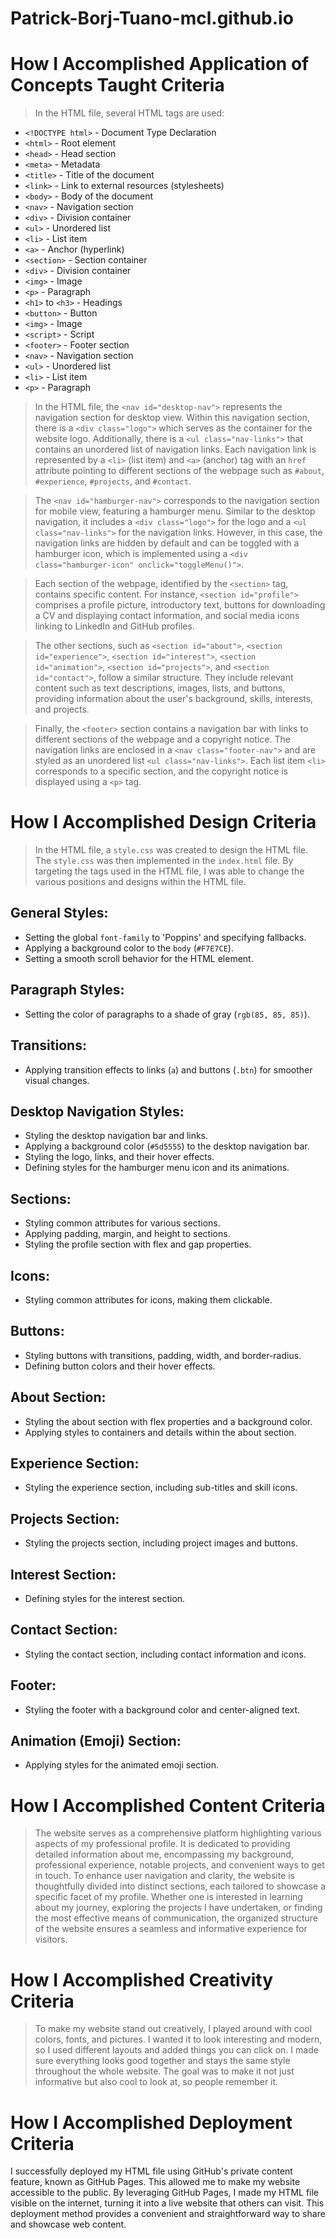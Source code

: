 # Patrick-Borj-Tuano-mcl.github.io

# How I Accomplished Application of Concepts Taught Criteria
> In the HTML file, several HTML tags are used:

- `<!DOCTYPE html>` - Document Type Declaration
- `<html>` - Root element
- `<head>` - Head section
- `<meta>` - Metadata
- `<title>` - Title of the document
- `<link>` - Link to external resources (stylesheets)
- `<body>` - Body of the document
- `<nav>` - Navigation section
- `<div>` - Division container
- `<ul>` - Unordered list
- `<li>` - List item
- `<a>` - Anchor (hyperlink)
- `<section>` - Section container
- `<div>` - Division container
- `<img>` - Image
- `<p>` - Paragraph
- `<h1>` to `<h3>` - Headings
- `<button>` - Button
- `<img>` - Image
- `<script>` - Script
- `<footer>` - Footer section
- `<nav>` - Navigation section
- `<ul>` - Unordered list
- `<li>` - List item
- `<p>` - Paragraph

> In the HTML file, the `<nav id="desktop-nav">` represents the navigation section for desktop view. Within this navigation section, there is a `<div class="logo">` which serves as the container for the website logo. Additionally, there is a `<ul class="nav-links">` that contains an unordered list of navigation links. Each navigation link is represented by a `<li>` (list item) and `<a>` (anchor) tag with an `href` attribute pointing to different sections of the webpage such as `#about`, `#experience`, `#projects`, and `#contact`.

> The `<nav id="hamburger-nav">` corresponds to the navigation section for mobile view, featuring a hamburger menu. Similar to the desktop navigation, it includes a `<div class="logo">` for the logo and a `<ul class="nav-links">` for the navigation links. However, in this case, the navigation links are hidden by default and can be toggled with a hamburger icon, which is implemented using a `<div class="hamburger-icon" onclick="toggleMenu()">`.

> Each section of the webpage, identified by the `<section>` tag, contains specific content. For instance, `<section id="profile">` comprises a profile picture, introductory text, buttons for downloading a CV and displaying contact information, and social media icons linking to LinkedIn and GitHub profiles.

> The other sections, such as `<section id="about">`, `<section id="experience">`, `<section id="interest">`, `<section id="animation">`, `<section id="projects">`, and `<section id="contact">`, follow a similar structure. They include relevant content such as text descriptions, images, lists, and buttons, providing information about the user's background, skills, interests, and projects.

> Finally, the `<footer>` section contains a navigation bar with links to different sections of the webpage and a copyright notice. The navigation links are enclosed in a `<nav class="footer-nav">` and are styled as an unordered list `<ul class="nav-links">`. Each list item `<li>` corresponds to a specific section, and the copyright notice is displayed using a `<p>` tag.



# How I Accomplished Design Criteria

> In the HTML file, a `style.css` was created to design the HTML file. The `style.css` was then implemented in the `index.html` file. By targeting the tags used in the HTML file, I was able to change the various positions and designs within the HTML file.

## General Styles:

- Setting the global `font-family` to 'Poppins' and specifying fallbacks.
- Applying a background color to the `body` (`#F7E7CE`).
- Setting a smooth scroll behavior for the HTML element.

## Paragraph Styles:

- Setting the color of paragraphs to a shade of gray (`rgb(85, 85, 85)`).

## Transitions:

- Applying transition effects to links (`a`) and buttons (`.btn`) for smoother visual changes.

## Desktop Navigation Styles:

- Styling the desktop navigation bar and links.
- Applying a background color (`#5d5555`) to the desktop navigation bar.
- Styling the logo, links, and their hover effects.
- Defining styles for the hamburger menu icon and its animations.

## Sections:

- Styling common attributes for various sections.
- Applying padding, margin, and height to sections.
- Styling the profile section with flex and gap properties.

## Icons:

- Styling common attributes for icons, making them clickable.

## Buttons:

- Styling buttons with transitions, padding, width, and border-radius.
- Defining button colors and their hover effects.

## About Section:

- Styling the about section with flex properties and a background color.
- Applying styles to containers and details within the about section.

## Experience Section:

- Styling the experience section, including sub-titles and skill icons.

## Projects Section:

- Styling the projects section, including project images and buttons.

## Interest Section:

- Defining styles for the interest section.

## Contact Section:

- Styling the contact section, including contact information and icons.

## Footer:

- Styling the footer with a background color and center-aligned text.

## Animation (Emoji) Section:

- Applying styles for the animated emoji section.


# How I Accomplished Content Criteria

> The website serves as a comprehensive platform highlighting various aspects of my professional profile. It is dedicated to providing detailed information about me, encompassing my background, professional experience, notable projects, and convenient ways to get in touch. To enhance user navigation and clarity, the website is thoughtfully divided into distinct sections, each tailored to showcase a specific facet of my profile. Whether one is interested in learning about my journey, exploring the projects I have undertaken, or finding the most effective means of communication, the organized structure of the website ensures a seamless and informative experience for visitors.

# How I Accomplished Creativity Criteria

>  To make my website stand out creatively, I played around with cool colors, fonts, and pictures. I wanted it to look interesting and modern, so I used different layouts and added things you can click on. I made sure everything looks good together and stays the same style throughout the whole website. The goal was to make it not just informative but also cool to look at, so people remember it.

# How I Accomplished Deployment Criteria
> 
I successfully deployed my HTML file using GitHub's private content feature, known as GitHub Pages. This allowed me to make my website accessible to the public. By leveraging GitHub Pages, I made my HTML file visible on the internet, turning it into a live website that others can visit. This deployment method provides a convenient and straightforward way to share and showcase web content.